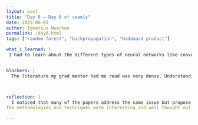 ```yaml
---
layout: post
title: "Day 6 – Day 6 of ceamls"
date: 2025-06-03
author: Ignatius Nwankwo
permalink: /day6.html
tags: ["random forest", "backpropagation", "Hadamard product"]

what_i_learned: |
 I had to learn about the different types of neural networks like convolution, recurrent, random forest, svm as well as some mathematical operations such as matrices and hadamard products. In one of the papers I'm reading, the researcher explained the reason why the window size was 15 frames wide because that was the best number to get an accurate reading of whether or not the eyes were open or closed. The current research being done by my grad mentor so far largely resembles the literature he had us read. I now understand why the images in our dataset are 48x48. 


blockers: |
  The literature my grad mentor had me read was very dense. Understanding some methodologies took a long time and while I’ve learned alot there are still some concepts that I need to practice to get a more intuitive understanding like SVM and convolution. I had to google alot of the terms I wanted to know, and they were alot, but im slowly getting a feel of the content and im excited to learn more.



reflection: |
  I noticed that many of the papers address the same issue but propose slightly different methods to go about it. Like one camera proposed a system where the camera’s would be on the dashboard while another paper proposed a system where the camera would be on the glasses. However, they all rely on similar frameworks like cnns and svms.
The methodologies and techniques were interesting and well thought out.  It's interesting to see how math comes into play and how data is managed and how decisions are being made. I learned more about the structure of a paper as well.

---
```

